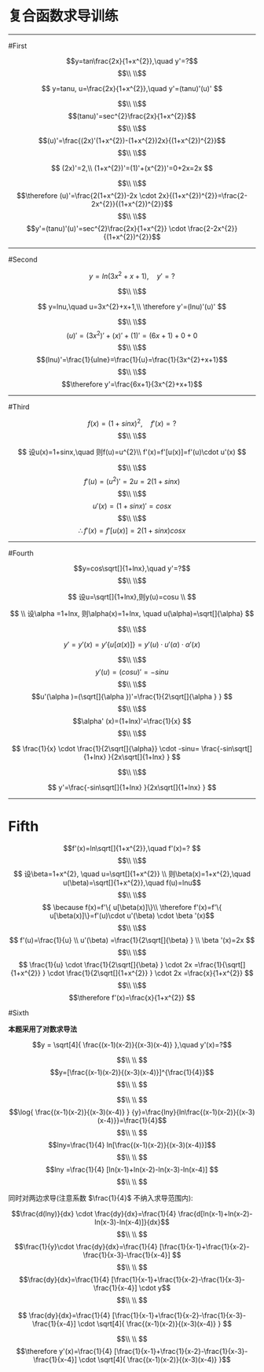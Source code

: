 # 复合函数求导训练

<hr>

#First

$$y=tan\frac{2x}{1+x^{2}},\quad y'=?$$
$$\\ \\$$

$$
y=tanu,
u=\frac{2x}{1+x^{2}},\quad
y'=(tanu)'(u)'
$$

$$\\ \\$$
$$(tanu)'=sec^{2}\frac{2x}{1+x^{2}}$$
$$\\ \\$$
$$(u)'=\frac{(2x)'(1+x^{2})-(1+x^{2})2x}{(1+x^{2})^{2}}$$
$$\\ \\$$

$$
(2x)'=2,\\
(1+x^{2})'=(1)'+(x^{2})'=0+2x=2x
$$

$$\\ \\$$
$$\therefore (u)'=\frac{2(1+x^{2})-2x \cdot 2x}{(1+x^{2})^{2}}=\frac{2-2x^{2}}{(1+x^{2})^{2}}$$
$$\\ \\$$
$$y'=(tanu)'(u)'=sec^{2}\frac{2x}{1+x^{2}} \cdot \frac{2-2x^{2}}{(1+x^{2})^{2}}$$

<hr>

#Second

$$
y=ln(3x^{2}+x+1),\quad
y'=?
$$

$$\\ \\$$

$$
y=lnu,\quad
u=3x^{2}+x+1,\\
\therefore y'=(lnu)'(u)'
$$

$$\\ \\$$
$$(u)'=(3x^{2})'+(x)'+(1)'=(6x+1)+0+0$$
$$\\ \\$$
$$(lnu)'=\frac{1}{ulne}=\frac{1}{u}=\frac{1}{3x^{2}+x+1}$$
$$\\ \\$$
$$\therefore y'=\frac{6x+1}{3x^{2}+x+1}$$

<hr>

#Third

$$f(x)=(1+sinx)^{2},\quad f'(x)=?$$
$$\\ \\$$

$$
设u(x)=1+sinx,\quad
则f(u)=u^{2}\\
f'(x)=f'[u(x)]=f'(u)\cdot u'(x)
$$

$$\\ \\$$
$$f'(u)=(u^{2})'=2u=2(1+sinx)$$
$$\\ \\$$
$$u'(x)=(1+sinx)'=cosx$$
$$\\ \\$$
$$\therefore f'(x)=f'[u(x)]=2(1+sinx)cosx$$

<hr>
  
  
#Fourth

$$y=cos\sqrt[]{1+lnx},\quad y'=?$$
$$\\ \\$$

$$
设u=\sqrt[]{1+lnx},则y(u)=cosu
\\
$$

$$
\\
设\alpha =1+lnx,  则\alpha(x)=1+lnx, \quad u(\alpha)=\sqrt[]{\alpha}
$$

$$\\ \\$$

$$
y'=y'(x)=y'\{ u[\alpha (x)] \}=y'(u)\cdot u'(\alpha )\cdot \alpha' (x)
$$

$$\\ \\$$
$$y'(u) =(cosu)'=-sinu$$
$$\\ \\$$
$$u'(\alpha )=(\sqrt[]{\alpha })'=\frac{1}{2\sqrt[]{\alpha } } $$
$$\\ \\$$
$$\alpha' (x)=(1+lnx)'=\frac{1}{x} $$
$$\\ \\$$

$$
\frac{1}{x} \cdot \frac{1}{2\sqrt[]{\alpha}} \cdot -sinu=
\frac{-sin\sqrt[]{1+lnx} }{2x\sqrt[]{1+lnx} }
$$

$$\\ \\$$

$$
y'=\frac{-sin\sqrt[]{1+lnx} }{2x\sqrt[]{1+lnx} }
$$

<hr>
  
# Fifth
$$f'(x)=ln\sqrt[]{1+x^{2}},\quad f'(x)=? $$
$$\\ \\$$
$$
设\beta=1+x^{2}, \quad u=\sqrt[]{1+x^{2}} \\
则\beta(x)=1+x^{2},\quad u(\beta)=\sqrt[]{1+x^{2}},\quad f(u)=lnu$$
$$\\ \\$$
$$
\because f(x)=f'\{ u[\beta(x)]\}\\
\therefore f'(x)=f'\{ u[\beta(x)]\}=f'(u)\cdot u'(\beta) \cdot \beta '(x)$$
$$\\ \\$$
$$
f'(u)=\frac{1}{u}
\\
u'(\beta) =\frac{1}{2\sqrt[]{\beta} } 
\\
\beta '(x)=2x
$$
$$\\ \\$$
$$
\frac{1}{u} \cdot \frac{1}{2\sqrt[]{\beta} } \cdot 2x
=\frac{1}{\sqrt[]{1+x^{2}} } \cdot \frac{1}{2\sqrt[]{1+x^{2}} } \cdot 2x
=\frac{x}{1+x^{2}} 
$$
$$\\ \\$$
$$\therefore f'(x)=\frac{x}{1+x^{2}} $$  
  
  
  
#Sixth
  
**本题采用了对数求导法**  
  


$$y = \sqrt[4]{ \frac{(x-1)(x-2)}{(x-3)(x-4)} },\quad y'(x)=?$$

$$\\ \\ $$
$$y=[\frac{(x-1)(x-2)}{(x-3)(x-4)}]^{\frac{1}{4}}$$
$$\\ \\ $$

$$\\ \\ $$
$$\log{ \frac{(x-1)(x-2)}{(x-3)(x-4)} } {y}=\frac{lny}{ln\frac{(x-1)(x-2)}{(x-3)(x-4)}}=\frac{1}{4}$$
$$\\ \\ $$
$$lny=\frac{1}{4} ln[\frac{(x-1)(x-2)}{(x-3)(x-4)}]$$
$$\\ \\ $$
$$lny =\frac{1}{4} [ln(x-1)+ln(x-2)-ln(x-3)-ln(x-4)] $$
$$\\ \\ $$

同时对两边求导(注意系数 $\frac{1}{4}$ 不纳入求导范围内):

$$\frac{d(lny)}{dx} \cdot \frac{dy}{dx}=\frac{1}{4} \frac{d[ln(x-1)+ln(x-2)-ln(x-3)-ln(x-4)]}{dx}$$
$$\\ \\ $$
$$\frac{1}{y}\cdot \frac{dy}{dx}=\frac{1}{4} [\frac{1}{x-1}+\frac{1}{x-2}-\frac{1}{x-3}-\frac{1}{x-4}] $$
$$\\ \\ $$
$$\frac{dy}{dx}=\frac{1}{4} [\frac{1}{x-1}+\frac{1}{x-2}-\frac{1}{x-3}-\frac{1}{x-4}] \cdot y$$
$$\\ \\ $$

$$
\frac{dy}{dx}=\frac{1}{4} [\frac{1}{x-1}+\frac{1}{x-2}-\frac{1}{x-3}-\frac{1}{x-4}] \cdot \sqrt[4]{ \frac{(x-1)(x-2)}{(x-3)(x-4)} }
$$

$$\\ \\ $$
$$\therefore y'(x)=\frac{1}{4} [\frac{1}{x-1}+\frac{1}{x-2}-\frac{1}{x-3}-\frac{1}{x-4}] \cdot \sqrt[4]{ \frac{(x-1)(x-2)}{(x-3)(x-4)} }$$
